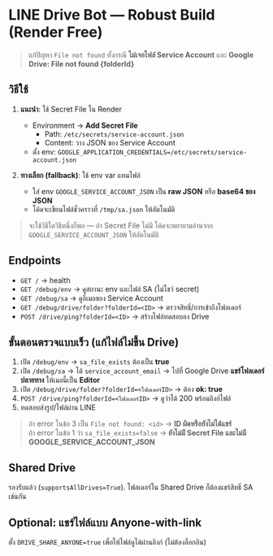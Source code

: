 # LINE Drive Bot — Robust Build (Render Free)

> แก้ปัญหา `File not found` ทั้งกรณี **ไม่เจอไฟล์ Service Account** และ **Google Drive: File not found {folderId}**

## วิธีใช้
1. **แนะนำ**: ใช้ Secret File ใน Render
   - Environment → **Add Secret File**
     - Path: `/etc/secrets/service-account.json`
     - Content: วาง JSON ของ Service Account
   - ตั้ง env: `GOOGLE_APPLICATION_CREDENTIALS=/etc/secrets/service-account.json`

2. **ทางเลือก (fallback)**: ใช้ env var แทนไฟล์
   - ใส่ env `GOOGLE_SERVICE_ACCOUNT_JSON` เป็น **raw JSON** หรือ **base64 ของ JSON**
   - โค้ดจะเขียนไฟล์ชั่วคราวที่ `/tmp/sa.json` ให้อัตโนมัติ

> จะใช้วิธีใดวิธีหนึ่งก็พอ — ถ้า Secret File ไม่มี โค้ดจะพยายามอ่านจาก `GOOGLE_SERVICE_ACCOUNT_JSON` ให้อัตโนมัติ

## Endpoints
- `GET /` → health
- `GET /debug/env` → ดูสถานะ env และไฟล์ SA (ไม่โชว์ secret)
- `GET /debug/sa` → ดูอีเมลของ Service Account
- `GET /debug/drive/folder?folderId=<ID>` → ตรวจสิทธิ์/การเข้าถึงโฟลเดอร์
- `POST /drive/ping?folderId=<ID>` → สร้างไฟล์ทดสอบลง Drive

## ขั้นตอนตรวจแบบเร็ว (แก้ไฟล์ไม่ขึ้น Drive)
1) เปิด `/debug/env` → `sa_file_exists` ต้องเป็น **true**  
2) เปิด `/debug/sa` → ได้ `service_account_email` → ไปที่ Google Drive **แชร์โฟลเดอร์ปลายทาง** ให้เมลนี้เป็น **Editor**  
3) เปิด `/debug/drive/folder?folderId=<โฟลเดอร์ID>` → ต้อง **ok: true**  
4) `POST /drive/ping?folderId=<โฟลเดอร์ID>` → ดูว่าได้ 200 พร้อมลิงก์ไฟล์  
5) ทดสอบส่งรูป/ไฟล์ผ่าน LINE

> ถ้า error ในข้อ 3 เป็น `File not found: <id>` → **ID ผิดหรือยังไม่ได้แชร์**  
> ถ้า error ในข้อ 1 ว่า `sa_file_exists=false` → **ยังไม่มี Secret File และไม่มี GOOGLE_SERVICE_ACCOUNT_JSON**

## Shared Drive
รองรับแล้ว (`supportsAllDrives=True`). โฟลเดอร์ใน Shared Drive ก็ต้องแชร์สิทธิ์ SA เช่นกัน

## Optional: แชร์ไฟล์แบบ Anyone-with-link
ตั้ง `DRIVE_SHARE_ANYONE=true` เพื่อให้ไฟล์ดูได้ผ่านลิงก์ (ไม่ต้องล็อกอิน)
